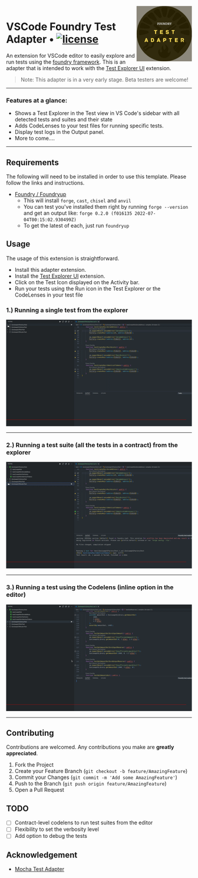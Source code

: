 <img align="right" width="150" height="150" top="100" src="./assets/logo.jpg">

# VSCode Foundry Test Adapter • [![license](https://img.shields.io/badge/MIT-brown.svg?label=license)](https://github.com/PraneshASP/vscode-foundry-test-adapter/blob/main/LICENSE)

An extension for VSCode editor to easily explore and run tests using the [foundry framework](https://github.com/gakonst/foundry). This is an adapter that is intended to work with the [Test Explorer UI](https://marketplace.visualstudio.com/items?itemName=hbenl.vscode-test-explorer) extension.

> Note: This adapter is in a very early stage. Beta testers are welcome!

---

### Features at a glance:

- Shows a Test Explorer in the Test view in VS Code's sidebar with all detected tests and suites and their state
- Adds CodeLenses to your test files for running specific tests.
- Display test logs in the Output panel.
- More to come....

---

## Requirements

The following will need to be installed in order to use this template. Please follow the links and instructions.

- [Foundry / Foundryup](https://github.com/gakonst/foundry)
  - This will install `forge`, `cast`, `chisel` and `anvil`
  - You can test you've installed them right by running `forge --version` and get an output like: `forge 0.2.0 (f016135 2022-07-04T00:15:02.930499Z)`
  - To get the latest of each, just run `foundryup`

## Usage

The usage of this extension is straightforward. 
- Install this adapter extension.
- Install the [Test Explorer UI](https://marketplace.visualstudio.com/items?itemName=hbenl.vscode-test-explorer) extension.
- Click on the Test Icon displayed on the Activity bar.
- Run your tests using the Run icon in the Test Explorer or the CodeLenses in your test file

### 1.) Running a single test from the explorer

<img src="./assets/single_test.gif" />

---

### 2.) Running a test suite (all the tests in a contract) from the explorer

<img src="./assets/run_suite.gif" />

---

### 3.) Running a test using the Codelens (inline option in the editor)

<img src="./assets/codelens.gif" />

---

<!-- CONTRIBUTING -->

## Contributing

Contributions are welcomed. Any contributions you make are **greatly appreciated**.

1. Fork the Project
2. Create your Feature Branch (`git checkout -b feature/AmazingFeature`)
3. Commit your Changes (`git commit -m 'Add some AmazingFeature'`)
4. Push to the Branch (`git push origin feature/AmazingFeature`)
5. Open a Pull Request

<!-- TODO -->

## TODO

- [ ] Contract-level codelens to run test suites from the editor
- [ ] Flexibility to set the verbosity level
- [ ] Add option to debug the tests

## Acknowledgement

- [Mocha Test Adapter](https://github.com/hbenl/vscode-mocha-test-adapter)
